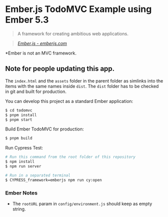 # Ember.js TodoMVC Example using Ember 5.3

> A framework for creating ambitious web applications.

> _[Ember.js - emberjs.com](http://emberjs.com)_

\*Ember is not an MVC framework.

## Note for people updating this app.

The `index.html` and the `assets` folder in the parent folder as simlinks into the items with the same names inside `dist`. The `dist` folder has to be checked in git and built for production.

You can develop this project as a standard Ember application:

```bash
$ cd todomvc
$ pnpm install
$ pnpm start
```
Build Ember TodoMVC for production:

```bash
$ pnpm build 
```

Run Cypress Test:

```bash
# Run this command from the root folder of this repository
$ npm install
$ npm run server

# Run in a separated terminal
$ CYPRESS_framework=emberjs npm run cy:open
```

### Ember Notes

* The `rootURL` param in `config/environment.js` should keep as empty string.

